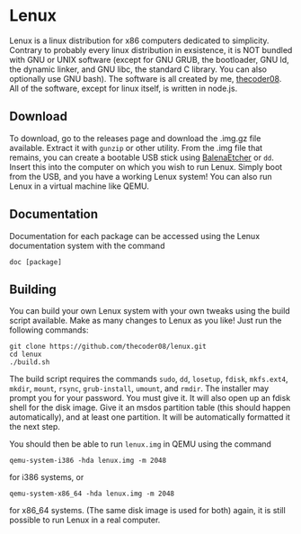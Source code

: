 # Lenux
Lenux is a linux distribution for x86 computers dedicated to simplicity. Contrary to probably every linux distribution in exsistence, it is NOT bundled with GNU or UNIX software (except for GNU GRUB, the bootloader, GNU ld, the dynamic linker, and GNU libc, the standard C library. You can also optionally use GNU bash). The software is all created by me, [thecoder08](https://github.com/thecoder08). All of the software, except for linux itself, is written in node.js.
## Download
To download, go to the releases page and download the .img.gz file available. Extract it with `gunzip` or other utility. From the .img file that remains, you can create a bootable USB stick using [BalenaEtcher](https://balena.io/etcher) or `dd`. Insert this into the computer on which you wish to run Lenux. Simply boot from the USB, and you have a working Lenux system! You can also run Lenux in a virtual machine like QEMU.
## Documentation
Documentation for each package can be accessed using the Lenux documentation system with the command
```
doc [package]
```
## Building
You can build your own Lenux system with your own tweaks using the build script available. Make as many changes to Lenux as you like! Just run the following commands:
```shell
git clone https://github.com/thecoder08/lenux.git
cd lenux
./build.sh
```
The build script requires the commands `sudo`, `dd`, `losetup`, `fdisk`, `mkfs.ext4`, `mkdir`, `mount`, `rsync`, `grub-install`, `umount`, and `rmdir`.
The installer may prompt you for your password. You must give it. It will also open up an fdisk shell for the disk image. Give it an msdos partition table (this should happen automatically), and at least one partition. It will be automatically formatted it the next step.

You should then be able to run `lenux.img` in QEMU using the command
```shell
qemu-system-i386 -hda lenux.img -m 2048
```
for i386 systems, or
```shell
qemu-system-x86_64 -hda lenux.img -m 2048
```
for x86_64 systems. (The same disk image is used for both) again, it is still possible to run Lenux in a real computer.

